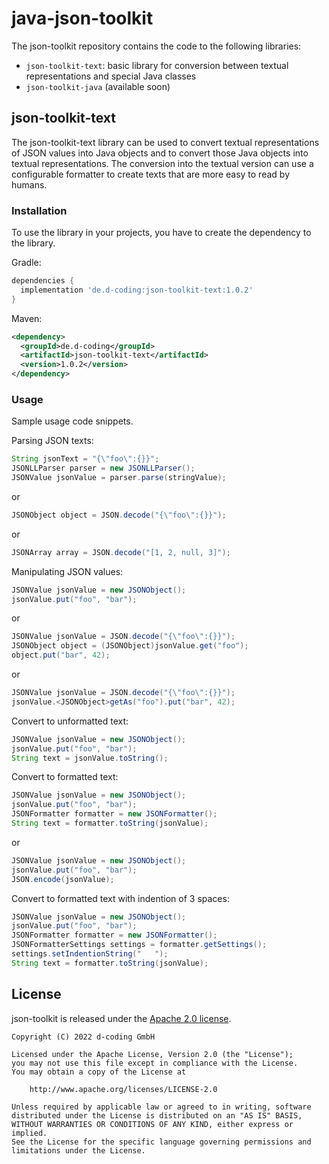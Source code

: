 # java-json-toolkit

The json-toolkit repository contains the code to the following libraries:
* `json-toolkit-text`: basic library for conversion between textual representations and special Java classes
* `json-toolkit-java` (available soon)

## json-toolkit-text

The json-toolkit-text library can be used to convert textual representations of JSON values into Java objects and to convert those Java objects into textual representations. The conversion into the textual version can use a configurable formatter to create texts that are more easy to read by humans.

### Installation

To use the library in your projects, you have to create the dependency to the library.

Gradle:
```gradle
dependencies {
  implementation 'de.d-coding:json-toolkit-text:1.0.2'
}
```

Maven:
```xml
<dependency>
  <groupId>de.d-coding</groupId>
  <artifactId>json-toolkit-text</artifactId>
  <version>1.0.2</version>
</dependency>
```

### Usage

Sample usage code snippets. 

Parsing JSON texts:
```java
String jsonText = "{\"foo\":{}}";
JSONLLParser parser = new JSONLLParser();
JSONValue jsonValue = parser.parse(stringValue);
```
or
```java
JSONObject object = JSON.decode("{\"foo\":{}}");
```
or
```java
JSONArray array = JSON.decode("[1, 2, null, 3]");
```

Manipulating JSON values:
```java
JSONValue jsonValue = new JSONObject();
jsonValue.put("foo", "bar");
```
or
```java
JSONValue jsonValue = JSON.decode("{\"foo\":{}}");
JSONObject object = (JSONObject)jsonValue.get("foo");
object.put("bar", 42);
```
or
```java
JSONValue jsonValue = JSON.decode("{\"foo\":{}}");
jsonValue.<JSONObject>getAs("foo").put("bar", 42);
```

Convert to unformatted text:
```java
JSONValue jsonValue = new JSONObject();
jsonValue.put("foo", "bar");
String text = jsonValue.toString();
```

Convert to formatted text:
```java
JSONValue jsonValue = new JSONObject();
jsonValue.put("foo", "bar");
JSONFormatter formatter = new JSONFormatter();
String text = formatter.toString(jsonValue);
```
or
```java
JSONValue jsonValue = new JSONObject();
jsonValue.put("foo", "bar");
JSON.encode(jsonValue);
```

Convert to formatted text with indention of 3 spaces:
```java
JSONValue jsonValue = new JSONObject();
jsonValue.put("foo", "bar");
JSONFormatter formatter = new JSONFormatter();
JSONFormatterSettings settings = formatter.getSettings();
settings.setIndentionString("   ");
String text = formatter.toString(jsonValue);
```

## License

json-toolkit is released under the [Apache 2.0 license](LICENSE).

```
Copyright (C) 2022 d-coding GmbH

Licensed under the Apache License, Version 2.0 (the "License");
you may not use this file except in compliance with the License.
You may obtain a copy of the License at

    http://www.apache.org/licenses/LICENSE-2.0

Unless required by applicable law or agreed to in writing, software
distributed under the License is distributed on an "AS IS" BASIS,
WITHOUT WARRANTIES OR CONDITIONS OF ANY KIND, either express or implied.
See the License for the specific language governing permissions and
limitations under the License.
```
